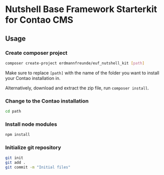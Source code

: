 # Nutshell Base Framework Starterkit for Contao CMS

## Usage
### Create composer project
```bash
composer create-project erdmannfreunde/euf_nutshell_kit [path]
```
Make sure to replace `[path]` with the name of the folder you want to install your Contao installation in.

Alternatively, download and extract the zip file, run `composer install`.

### Change to the Contao installation
```bash
cd path
```

### Install node modules
```bash
npm install
```

### Initialize git repository
```bash
git init
git add .
git commit -m "Initial files"
```
